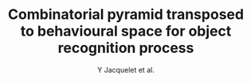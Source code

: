 ---
cat: gaia
subcat: signature
bestof: false
author: Y Jacquelet et al.
title: Combinatorial pyramid transposed to behavioural space for object recognition process
year: 2002
type: inproceedings
booktitle: Systems, Man and Cybernetics, 2002 IEEE International Conference on
---